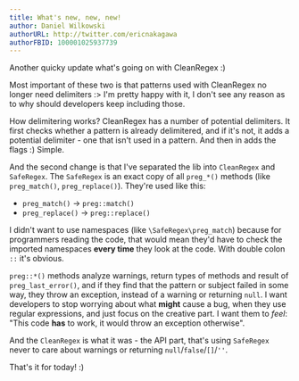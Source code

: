 ```yaml
---
title: What's new, new, new!
author: Daniel Wilkowski
authorURL: http://twitter.com/ericnakagawa
authorFBID: 100001025937739
---
```


Another quicky update what's going on with CleanRegex :)

Most important of these two is that patterns used with CleanRegex no longer need delimiters :> I'm pretty happy with it,
I don't see any reason as to why should developers keep including those.

How delimitering works? CleanRegex has a number of potential delimiters. It first checks whether a pattern is already
delimitered, and if it's not, it adds a potential delimiter - one that isn't used in a pattern. And then in adds the 
flags :) Simple.

And the second change is that I've separated the lib into `CleanRegex` and `SafeRegex`. The `SafeRegex` is an exact
copy of all `preg_*()` methods (like `preg_match()`, `preg_replace()`). They're used like this:
 - `preg_match()` -> `preg::match()`
 - `preg_replace()` -> `preg::replace()`

I didn't want to use namespaces (like `\SafeRegex\preg_match`) because for programmers reading the code, that would
mean they'd have to check the imported namespaces **every time** they look at the code. With double 
colon `::` it's obvious.

`preg::*()` methods analyze warnings, return types of methods and result of `preg_last_error()`, and if they find that
the pattern or subject failed in some way, they throw an exception, instead of a warning or returning `null`.
I want developers to stop worrying about what **might** cause a bug, when they use regular expressions, and just
focus on the creative part. I want them to *feel*: "This code **has** to work, it would throw an exception otherwise".

And the `CleanRegex` is what it was - the API part, that's using `SafeRegex` never to care about warnings or returning 
`null`/`false`/`[]`/`''`.

That's it for today! :)

